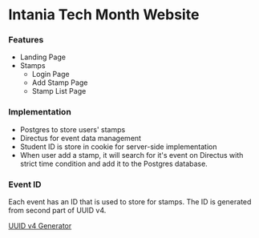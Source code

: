 # Intania Tech Month Website

### Features

- Landing Page
- Stamps
  - Login Page
  - Add Stamp Page
  - Stamp List Page

### Implementation

- Postgres to store users' stamps
- Directus for event data management
- Student ID is store in cookie for server-side implementation
- When user add a stamp, it will search for it's event on Directus with strict time condition and add it to the Postgres database.

### Event ID

Each event has an ID that is used to store for stamps. The ID is generated from second part of UUID v4.

[UUID v4 Generator](https://www.uuidgenerator.net/version4)
